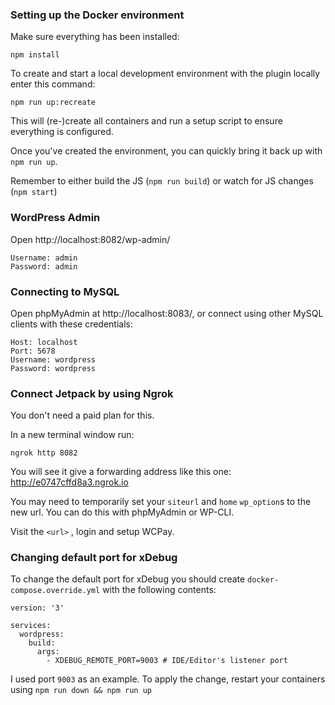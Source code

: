 ### Setting up the Docker environment

Make sure everything has been installed:

`npm install`

To create and start a local development environment with the plugin locally enter this command:

`npm run up:recreate`

This will (re-)create all containers and run a setup script to ensure everything is configured. 

Once you've created the environment, you can quickly bring it back up with `npm run up`.

Remember to either build the JS (`npm run build`) or watch for JS changes (`npm start`)

### WordPress Admin
Open http://localhost:8082/wp-admin/
```
Username: admin
Password: admin
```

### Connecting to MySQL
Open phpMyAdmin at http://localhost:8083/, or connect using other MySQL clients with these credentials:
```
Host: localhost
Port: 5678
Username: wordpress
Password: wordpress
```

### Connect Jetpack by using Ngrok
You don't need a paid plan for this.

In a new terminal window run:

```
ngrok http 8082
```

You will see it give a forwarding address like this one:
 http://e0747cffd8a3.ngrok.io
 
You may need to temporarily set your `siteurl` and `home` `wp_option`s to the new url. You can do this with phpMyAdmin or WP-CLI.

Visit the `<url>` , login and setup WCPay.

### Changing default port for xDebug
To change the default port for xDebug you should create `docker-compose.override.yml` with the following contents:
```
version: '3'

services:
  wordpress:
    build:
      args:
        - XDEBUG_REMOTE_PORT=9003 # IDE/Editor's listener port
```
I used port `9003` as an example.
To apply the change, restart your containers using `npm run down && npm run up`

